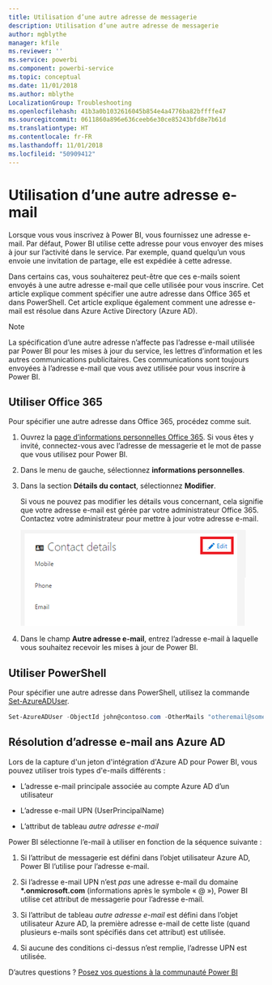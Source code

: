 ```yaml
---
title: Utilisation d’une autre adresse de messagerie
description: Utilisation d’une autre adresse de messagerie
author: mgblythe
manager: kfile
ms.reviewer: ''
ms.service: powerbi
ms.component: powerbi-service
ms.topic: conceptual
ms.date: 11/01/2018
ms.author: mblythe
LocalizationGroup: Troubleshooting
ms.openlocfilehash: 41b3a0b1032616045b854e4a4776ba82bffffe47
ms.sourcegitcommit: 0611860a896e636ceeb6e30ce85243bfd8e7b61d
ms.translationtype: HT
ms.contentlocale: fr-FR
ms.lasthandoff: 11/01/2018
ms.locfileid: "50909412"
---
```

# <a name="using-an-alternate-email-address"></a>Utilisation d’une autre adresse e-mail

Lorsque vous vous inscrivez à Power BI, vous fournissez une adresse e-mail. Par défaut, Power BI utilise cette adresse pour vous envoyer des mises à jour sur l’activité dans le service. Par exemple, quand quelqu’un vous envoie une invitation de partage, elle est expédiée à cette adresse.

Dans certains cas, vous souhaiterez peut-être que ces e-mails soient envoyés à une autre adresse e-mail que celle utilisée pour vous inscrire. Cet article explique comment spécifier une autre adresse dans Office 365 et dans PowerShell. Cet article explique également comment une adresse e-mail est résolue dans Azure Active Directory (Azure AD).

> [!NOTE]
> La spécification d’une autre adresse n’affecte pas l’adresse e-mail utilisée par Power BI pour les mises à jour du service, les lettres d’information et les autres communications publicitaires.  Ces communications sont toujours envoyées à l’adresse e-mail que vous avez utilisée pour vous inscrire à Power BI.

## <a name="use-office-365"></a>Utiliser Office 365

Pour spécifier une autre adresse dans Office 365, procédez comme suit.

1. Ouvrez la [page d’informations personnelles Office 365](https://portal.office.com/account/#personalinfo). Si vous êtes y invité, connectez-vous avec l’adresse de messagerie et le mot de passe que vous utilisez pour Power BI.

1. Dans le menu de gauche, sélectionnez **informations personnelles**.

1. Dans la section **Détails du contact**, sélectionnez **Modifier**.

    Si vous ne pouvez pas modifier les détails vous concernant, cela signifie que votre adresse e-mail est gérée par votre administrateur Office 365. Contactez votre administrateur pour mettre à jour votre adresse e-mail.

    ![Détails du contact](media/service-admin-alternate-email-address-for-power-bi/contact-details.png)

1. Dans le champ **Autre adresse e-mail**, entrez l’adresse e-mail à laquelle vous souhaitez recevoir les mises à jour de Power BI.

## <a name="use-powershell"></a>Utiliser PowerShell

Pour spécifier une autre adresse dans PowerShell, utilisez la commande [Set-AzureADUser](/powershell/module/azuread/set-azureaduser/).

```powershell
Set-AzureADUser -ObjectId john@contoso.com -OtherMails "otheremail@somedomain.com"
```

## <a name="email-address-resolution-in-azure-ad"></a>Résolution d’adresse e-mail ans Azure AD

Lors de la capture d'un jeton d'intégration d'Azure AD pour Power BI, vous pouvez utiliser trois types d'e-mails différents :

* L’adresse e-mail principale associée au compte Azure AD d’un utilisateur

* L’adresse e-mail UPN (UserPrincipalName)

* L’attribut de tableau *autre adresse e-mail*

Power BI sélectionne l’e-mail à utiliser en fonction de la séquence suivante :

1. Si l’attribut de messagerie est défini dans l’objet utilisateur Azure AD, Power BI l’utilise pour l’adresse e-mail.

1. Si l’adresse e-mail UPN n’est *pas* une adresse e-mail du domaine **\*.onmicrosoft.com** (informations après le symbole « @ »), Power BI utilise cet attribut de messagerie pour l’adresse e-mail.

1. Si l’attribut de tableau *autre adresse e-mail* est défini dans l’objet utilisateur Azure AD, la première adresse e-mail de cette liste (quand plusieurs e-mails sont spécifiés dans cet attribut) est utilisée.

1. Si aucune des conditions ci-dessus n’est remplie, l’adresse UPN est utilisée.

D’autres questions ? [Posez vos questions à la communauté Power BI](http://community.powerbi.com/)

